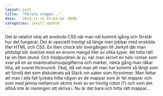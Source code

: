 ```yaml
---
layout: post
title:  "Förste stegen..."
date:   2019-11-16 03:03:34 -0600
categories: jekyll update
---
```


Det är relativt okej att använda CSS när man väl kommit igång och förstår hur det fungerar. Det är speciellt trevligt så länge man jobbar med enskilda filer HTML och CSS. En liten chock blir övergången till Jerkyll där man plötsligt blir överöst med en enorm mängd filer av olika typer. Att hitta rätt tar en liten stund. Och höjdpunkten är ju, när man skrivit en halv roman som svar på en av examinationsuppgifterna och märker, nästa gång man råkar titta, att svaret försvunnit. Okej, då vet man att man har kommit så långt som att förstå det som diskuterats på Slack om saker som försvinner. Man fattar att man i alla fall lyckats hitta någon av de mappar som är fel mappar och som med jämna mellanrum skrivs över av en trevlig robot (?) och som det alltså inte är meningen att skriva i. Nu är det bara och hitta rätt mappar...

<!--
You’ll find this post in your `_posts` directory. Go ahead and edit it and re-build the site to see your changes. You can rebuild the site in many different ways, but the most common way is to run `jekyll serve`, which launches a web server and auto-regenerates your site when a file is updated.

Jekyll requires blog post files to be named according to the following format:

`YEAR-MONTH-DAY-title.MARKUP`

Where `YEAR` is a four-digit number, `MONTH` and `DAY` are both two-digit numbers, and `MARKUP` is the file extension representing the format used in the file. After that, include the necessary front matter. Take a look at the source for this post to get an idea about how it works.

Jekyll also offers powerful support for code snippets:

{% highlight ruby %}
def print_hi(name)
  puts "Hi, #{name}"
end
print_hi('Tom')
#=> prints 'Hi, Tom' to STDOUT.
{% endhighlight %}

Check out the [Jekyll docs][jekyll-docs] for more info on how to get the most out of Jekyll. File all bugs/feature requests at [Jekyll’s GitHub repo][jekyll-gh]. If you have questions, you can ask them on [Jekyll Talk][jekyll-talk].

[jekyll-docs]: https://jekyllrb.com/docs/home
[jekyll-gh]:   https://github.com/jekyll/jekyll
[jekyll-talk]: https://talk.jekyllrb.com/

-->
